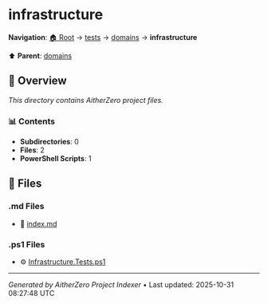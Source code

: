 # infrastructure

**Navigation**: [🏠 Root](../../../index.md) → [tests](../../index.md) → [domains](../index.md) → **infrastructure**

⬆️ **Parent**: [domains](../index.md)

## 📖 Overview

*This directory contains AitherZero project files.*

### 📊 Contents

- **Subdirectories**: 0
- **Files**: 2
- **PowerShell Scripts**: 1

## 📄 Files

### .md Files

- 📝 [index.md](./index.md)

### .ps1 Files

- ⚙️ [Infrastructure.Tests.ps1](./Infrastructure.Tests.ps1)

---

*Generated by AitherZero Project Indexer* • Last updated: 2025-10-31 08:27:48 UTC
